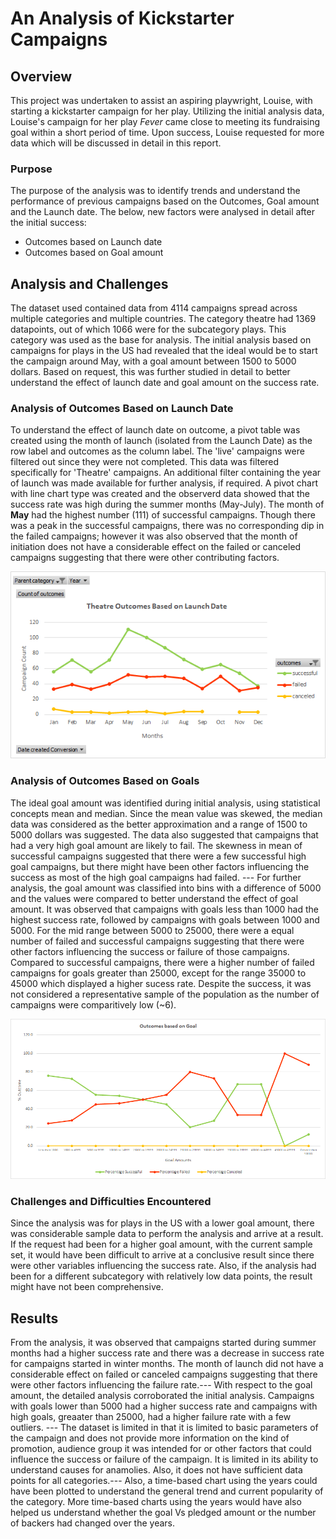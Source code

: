 # An Analysis of Kickstarter Campaigns

## Overview
 This project was undertaken to assist an aspiring playwright, Louise, with starting a kickstarter campaign for her play. Utilizing the initial analysis data, Louise's campaign for her play *Fever* came close to meeting its fundraising goal within a short period of time. Upon success, Louise requested for more data which will be discussed in detail in this report. 

### Purpose
The purpose of the analysis was to identify trends and understand the performance of previous campaigns based on the Outcomes, Goal amount and the Launch date. The below, new factors were analysed in detail after the initial success:
* Outcomes based on Launch date
* Outcomes based on Goal amount

## Analysis and Challenges

The dataset used contained data from 4114 campaigns spread across multiple categories and multiple countries. The category theatre had 1369 datapoints, out of which 1066 were for the subcategory plays. This category was used as the base for analysis. The initial analysis based on campaigns for plays in the US had revealed that the ideal would be to start the campaign around May, with a goal amount between 1500 to 5000 dollars. Based on request, this was further studied in detail to better understand the effect of launch date and goal amount on the success rate.

### Analysis of Outcomes Based on Launch Date
To understand the effect of launch date on outcome, a pivot table was created using the month of launch (isolated from the Launch Date) as the row label and outcomes as the column label. The 'live' campaigns were filtered out since they were not completed. This data was filtered specifically for 'Theatre' campaigns. An additional filter containing the year of launch was made available for further analysis, if required. A pivot chart with line chart type was created and the observerd data showed that the success rate was high during the summer months (May-July). The month of **May** had the highest number (111) of successful campaigns. Though there was a peak in the successful campaigns, there was no corresponding dip in the failed campaigns; however it was also observed that the month of initiation does not have a considerable effect on the failed or canceled campaigns suggesting that there were other contributing factors.

![Theatre_Outcomes_Vs_Launch](https://github.com/Dhanushree27/Kickstarter-Analysis/blob/2a0b980b2c340421923f0cc12bcf71142f98cc87/Resources/Theatre_Outcomes_Vs_Launch.png)

### Analysis of Outcomes Based on Goals
The ideal goal amount was identified during initial analysis, using statistical concepts mean and median. Since the mean value was skewed, the median data was considered as the better approximation and a range of 1500 to 5000 dollars was suggested. The data also suggested that campaigns that had a very high goal amount are likely to fail. The skewness in mean of successful campaigns suggested that there were a few successful high goal campaigns, but there might have been other factors influencing the success as most of the high goal campaigns had failed. ---
For further analysis, the goal amount was classified into bins with a difference of 5000 and the values were compared to better understand the effect of goal amount. It was observed that campaigns with goals less than 1000 had the highest success rate, followed by campaigns with goals between 1000 and 5000. For the mid range between 5000 to 25000, there were a equal number of failed and successful campaigns suggesting that there were other factors influencing the success or failure of those campaigns. Compared to successful campaigns, there were a higher number of failed campaigns for goals greater than 25000, except for the range 35000 to 45000 which displayed a higher sucess rate. Despite the success, it was not considered a representative sample of the population as the number of campaigns were comparitively low (~6).

![Outcomes_Vs_Goals](https://github.com/Dhanushree27/Kickstarter-Analysis/blob/2a0b980b2c340421923f0cc12bcf71142f98cc87/Resources/Outcomes_Vs_Goals.png)

### Challenges and Difficulties Encountered
Since the analysis was for plays in the US with a lower goal amount, there was considerable sample data to perform the analysis and arrive at a result. If the request had been for a higher goal amount, with the current sample set, it would have been difficult to arrive at a conclusive result since there were other variables influencing the success rate. 
Also, if the analysis had been for a different subcategory with relatively low data points, the result might have not been comprehensive.

## Results
From the analysis, it was observed that campaigns started during summer months had a higher success rate and there was a decrease in success rate for campaigns started in winter months. The month of launch did not have a considerable effect on failed or canceled campaigns suggesting that there were other factors influencing the failure rate.---
With respect to the goal amount, the detailed analysis corroborated the initial analysis. Campaigns with goals lower than 5000 had a higher success rate and campaigns with high goals, greaater than 25000, had a higher failure rate with a few outliers. ---
The dataset is limited in that it is limited to basic parameters of the campaign and does not provide more information on the kind of promotion, audience group it was intended for or other factors that could influence the success or failure of the campaign. It is limited in its ability to understand causes for anamolies. Also, it does not have sufficient data points for all categories.---
Also, a time-based chart using the years could have been plotted to understand the general trend and current popularity of the category. More time-based charts using the years would have also helped us understand whether the goal Vs pledged amount or the number of backers had changed over the years. 


